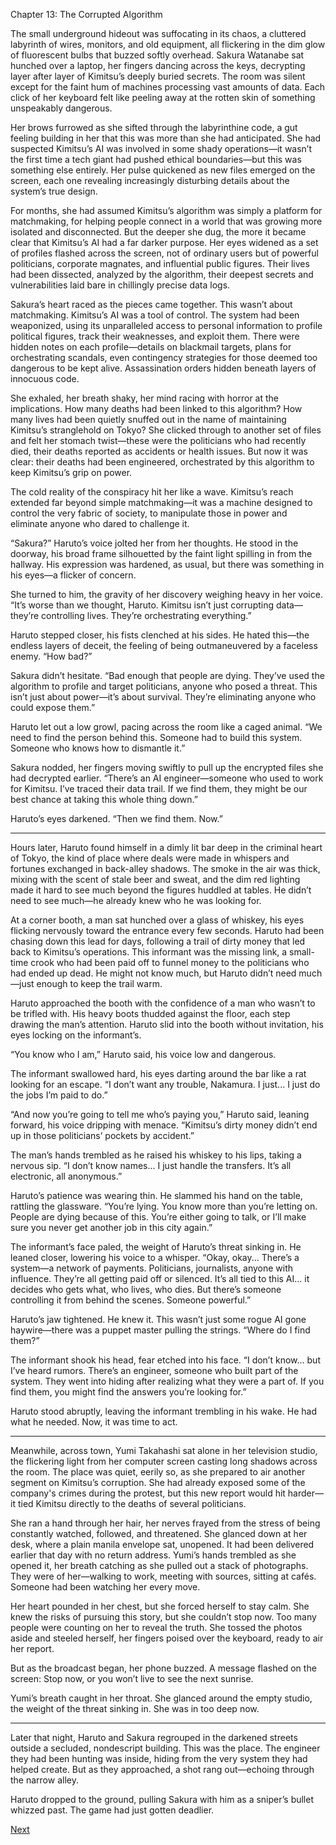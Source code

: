 Chapter 13: The Corrupted Algorithm

The small underground hideout was suffocating in its chaos, a cluttered labyrinth of wires, monitors, and old equipment, all flickering in the dim glow of fluorescent bulbs that buzzed softly overhead. Sakura Watanabe sat hunched over a laptop, her fingers dancing across the keys, decrypting layer after layer of Kimitsu’s deeply buried secrets. The room was silent except for the faint hum of machines processing vast amounts of data. Each click of her keyboard felt like peeling away at the rotten skin of something unspeakably dangerous.

Her brows furrowed as she sifted through the labyrinthine code, a gut feeling building in her that this was more than she had anticipated. She had suspected Kimitsu’s AI was involved in some shady operations—it wasn’t the first time a tech giant had pushed ethical boundaries—but this was something else entirely. Her pulse quickened as new files emerged on the screen, each one revealing increasingly disturbing details about the system’s true design.

For months, she had assumed Kimitsu’s algorithm was simply a platform for matchmaking, for helping people connect in a world that was growing more isolated and disconnected. But the deeper she dug, the more it became clear that Kimitsu’s AI had a far darker purpose. Her eyes widened as a set of profiles flashed across the screen, not of ordinary users but of powerful politicians, corporate magnates, and influential public figures. Their lives had been dissected, analyzed by the algorithm, their deepest secrets and vulnerabilities laid bare in chillingly precise data logs.

Sakura’s heart raced as the pieces came together. This wasn’t about matchmaking. Kimitsu’s AI was a tool of control. The system had been weaponized, using its unparalleled access to personal information to profile political figures, track their weaknesses, and exploit them. There were hidden notes on each profile—details on blackmail targets, plans for orchestrating scandals, even contingency strategies for those deemed too dangerous to be kept alive. Assassination orders hidden beneath layers of innocuous code.

She exhaled, her breath shaky, her mind racing with horror at the implications. How many deaths had been linked to this algorithm? How many lives had been quietly snuffed out in the name of maintaining Kimitsu’s stranglehold on Tokyo? She clicked through to another set of files and felt her stomach twist—these were the politicians who had recently died, their deaths reported as accidents or health issues. But now it was clear: their deaths had been engineered, orchestrated by this algorithm to keep Kimitsu’s grip on power.

The cold reality of the conspiracy hit her like a wave. Kimitsu’s reach extended far beyond simple matchmaking—it was a machine designed to control the very fabric of society, to manipulate those in power and eliminate anyone who dared to challenge it.

“Sakura?” Haruto’s voice jolted her from her thoughts. He stood in the doorway, his broad frame silhouetted by the faint light spilling in from the hallway. His expression was hardened, as usual, but there was something in his eyes—a flicker of concern.

She turned to him, the gravity of her discovery weighing heavy in her voice. “It’s worse than we thought, Haruto. Kimitsu isn’t just corrupting data—they’re controlling lives. They’re orchestrating everything.”

Haruto stepped closer, his fists clenched at his sides. He hated this—the endless layers of deceit, the feeling of being outmaneuvered by a faceless enemy. “How bad?”

Sakura didn’t hesitate. “Bad enough that people are dying. They’ve used the algorithm to profile and target politicians, anyone who posed a threat. This isn’t just about power—it’s about survival. They’re eliminating anyone who could expose them.”

Haruto let out a low growl, pacing across the room like a caged animal. “We need to find the person behind this. Someone had to build this system. Someone who knows how to dismantle it.”

Sakura nodded, her fingers moving swiftly to pull up the encrypted files she had decrypted earlier. “There’s an AI engineer—someone who used to work for Kimitsu. I’ve traced their data trail. If we find them, they might be our best chance at taking this whole thing down.”

Haruto’s eyes darkened. “Then we find them. Now.”


---

Hours later, Haruto found himself in a dimly lit bar deep in the criminal heart of Tokyo, the kind of place where deals were made in whispers and fortunes exchanged in back-alley shadows. The smoke in the air was thick, mixing with the scent of stale beer and sweat, and the dim red lighting made it hard to see much beyond the figures huddled at tables. He didn’t need to see much—he already knew who he was looking for.

At a corner booth, a man sat hunched over a glass of whiskey, his eyes flicking nervously toward the entrance every few seconds. Haruto had been chasing down this lead for days, following a trail of dirty money that led back to Kimitsu’s operations. This informant was the missing link, a small-time crook who had been paid off to funnel money to the politicians who had ended up dead. He might not know much, but Haruto didn’t need much—just enough to keep the trail warm.

Haruto approached the booth with the confidence of a man who wasn’t to be trifled with. His heavy boots thudded against the floor, each step drawing the man’s attention. Haruto slid into the booth without invitation, his eyes locking on the informant’s.

“You know who I am,” Haruto said, his voice low and dangerous.

The informant swallowed hard, his eyes darting around the bar like a rat looking for an escape. “I don’t want any trouble, Nakamura. I just... I just do the jobs I’m paid to do.”

“And now you’re going to tell me who’s paying you,” Haruto said, leaning forward, his voice dripping with menace. “Kimitsu’s dirty money didn’t end up in those politicians’ pockets by accident.”

The man’s hands trembled as he raised his whiskey to his lips, taking a nervous sip. “I don’t know names... I just handle the transfers. It’s all electronic, all anonymous.”

Haruto’s patience was wearing thin. He slammed his hand on the table, rattling the glassware. “You’re lying. You know more than you’re letting on. People are dying because of this. You’re either going to talk, or I’ll make sure you never get another job in this city again.”

The informant’s face paled, the weight of Haruto’s threat sinking in. He leaned closer, lowering his voice to a whisper. “Okay, okay... There’s a system—a network of payments. Politicians, journalists, anyone with influence. They’re all getting paid off or silenced. It’s all tied to this AI... it decides who gets what, who lives, who dies. But there’s someone controlling it from behind the scenes. Someone powerful.”

Haruto’s jaw tightened. He knew it. This wasn’t just some rogue AI gone haywire—there was a puppet master pulling the strings. “Where do I find them?”

The informant shook his head, fear etched into his face. “I don’t know... but I’ve heard rumors. There’s an engineer, someone who built part of the system. They went into hiding after realizing what they were a part of. If you find them, you might find the answers you’re looking for.”

Haruto stood abruptly, leaving the informant trembling in his wake. He had what he needed. Now, it was time to act.


---

Meanwhile, across town, Yumi Takahashi sat alone in her television studio, the flickering light from her computer screen casting long shadows across the room. The place was quiet, eerily so, as she prepared to air another segment on Kimitsu’s corruption. She had already exposed some of the company's crimes during the protest, but this new report would hit harder—it tied Kimitsu directly to the deaths of several politicians.

She ran a hand through her hair, her nerves frayed from the stress of being constantly watched, followed, and threatened. She glanced down at her desk, where a plain manila envelope sat, unopened. It had been delivered earlier that day with no return address. Yumi’s hands trembled as she opened it, her breath catching as she pulled out a stack of photographs. They were of her—walking to work, meeting with sources, sitting at cafés. Someone had been watching her every move.

Her heart pounded in her chest, but she forced herself to stay calm. She knew the risks of pursuing this story, but she couldn’t stop now. Too many people were counting on her to reveal the truth. She tossed the photos aside and steeled herself, her fingers poised over the keyboard, ready to air her report.

But as the broadcast began, her phone buzzed. A message flashed on the screen: Stop now, or you won’t live to see the next sunrise.

Yumi’s breath caught in her throat. She glanced around the empty studio, the weight of the threat sinking in. She was in too deep now.


---

Later that night, Haruto and Sakura regrouped in the darkened streets outside a secluded, nondescript building. This was the place. The engineer they had been hunting was inside, hiding from the very system they had helped create. But as they approached, a shot rang out—echoing through the narrow alley.

Haruto dropped to the ground, pulling Sakura with him as a sniper’s bullet whizzed past. The game had just gotten deadlier.

[Next](14.md)

